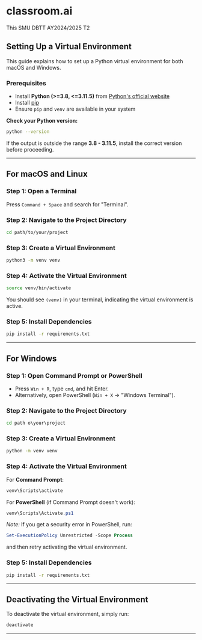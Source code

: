 # classroom.ai
This SMU DBTT AY2024/2025 T2

## Setting Up a Virtual Environment

This guide explains how to set up a Python virtual environment for both macOS and Windows.

### Prerequisites
- Install **Python (>=3.8, <=3.11.5)** from [Python's official website](https://www.python.org/downloads/)
- Install [pip](https://pip.pypa.io/en/stable/installation/)
- Ensure `pip` and `venv` are available in your system

**Check your Python version:**
```sh
python --version
```
If the output is outside the range **3.8 - 3.11.5**, install the correct version before proceeding.

---

## For macOS and Linux

### Step 1: Open a Terminal
Press `Command + Space` and search for "Terminal".

### Step 2: Navigate to the Project Directory
```sh
cd path/to/your/project
```

### Step 3: Create a Virtual Environment
```sh
python3 -m venv venv
```

### Step 4: Activate the Virtual Environment
```sh
source venv/bin/activate
```

You should see `(venv)` in your terminal, indicating the virtual environment is active.

### Step 5: Install Dependencies
```sh
pip install -r requirements.txt
```

---

## For Windows

### Step 1: Open Command Prompt or PowerShell
- Press `Win + R`, type `cmd`, and hit Enter.
- Alternatively, open PowerShell (`Win + X` → "Windows Terminal").

### Step 2: Navigate to the Project Directory
```cmd
cd path	o\your\project
```

### Step 3: Create a Virtual Environment
```cmd
python -m venv venv
```

### Step 4: Activate the Virtual Environment
For **Command Prompt**:
```cmd
venv\Scripts\activate
```

For **PowerShell** (if Command Prompt doesn't work):
```powershell
venv\Scripts\Activate.ps1
```

*Note:* If you get a security error in PowerShell, run:
```powershell
Set-ExecutionPolicy Unrestricted -Scope Process
```
and then retry activating the virtual environment.

### Step 5: Install Dependencies
```cmd
pip install -r requirements.txt
```

---

## Deactivating the Virtual Environment
To deactivate the virtual environment, simply run:
```sh
deactivate
```

---
